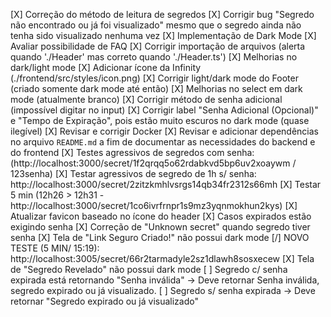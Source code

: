 [X] Correção do  método de leitura de segredos
[X] Corrigir bug "Segredo não encontrado ou já foi visualizado" mesmo que o segredo ainda não tenha sido visualizado nenhuma vez
[X] Implementação de Dark Mode
[X] Avaliar possibilidade de FAQ
[X] Corrigir importação de arquivos (alerta quando './Header' mas correto quando './Header.ts')
[X] Melhorias no dark/light mode
[X] Adicionar ícone da Infinity (./frontend/src/styles/icon.png)
[X] Corrigir light/dark mode do Footer (criado somente dark mode até então)
[X] Melhorias no select em dark mode (atualmente branco)
[X] Corrigir método de senha adicional (impossível digitar no input)
[X] Corrigir label "Senha Adicional (Opcional)" e "Tempo de Expiração", pois estão muito escuros no dark mode (quase ilegível)
[X] Revisar e corrigir Docker
[X] Revisar e adicionar dependências no arquivo `README.md` a fim de documentar as necessidades do backend e do frontend
[X] Testes agressivos de segredos com senha: (http://localhost:3000/secret/1f2qrqq5o62rdabkvd5bp6uv2xoaywm / 123senha)
[X] Testar agressivos de segredo de 1h s/ senha: http://localhost:3000/secret/2zitzkmhlvsrgs14qb34fr2312s66mh
[X] Testar 5 min (12h26 > 12h31 - http://localhost:3000/secret/1co6ivrfrnpr1s9mz3yqnmokhun2kys)
[X] Atualizar favicon baseado no ícone do header 
[X] Casos expirados estão exigindo senha
[X] Correção de "Unknown secret" quando segredo tiver senha
[X] Tela de "Link Seguro Criado!" não possui dark mode
[/] NOVO TESTE (5 MIN/ 15:19): http://localhost:3005/secret/66r2tarmadyle2sz1dlawh8sosxecew
[X] Tela de "Segredo Revelado" não possui dark mode
[ ] Segredo c/ senha expirada está retornando "Senha inválida" -> Deve retornar Senha inválida, segredo expirado ou já visualizado.
[ ] Segredo s/ senha expirada -> Deve retornar "Segredo expirado ou já visualizado"